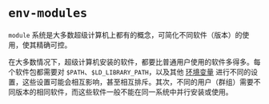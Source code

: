 # `env-modules`

`module` 系统是大多数超级计算机上都有的概念，可简化不同软件（版本）的使用，使其精确可控。


在大多数情况下，超级计算机安装的软件，都要比普通用户使用的软件多得多。每个软件包都需要对 `$PATH`、`$LD_LIBRARY_PATH`，以及其他 [环境变量](glossories.md) 进行不同的设置，这些设置可能会相互影响，甚至相互排斥。其次，不同的用户（群组）需要不同版本的相同软件，而这些软件一般不能在同一系统中并行安装或使用。
